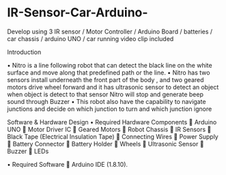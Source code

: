 # IR-Sensor-Car-Arduino-

Develop using 3 IR sensor / Motor Controller / Arduino Board / batteries / car chassis / arduino UNO / car running video clip included

Introduction

• Nitro is a line following robot that can detect the black line on the white surface and move along that predefined path or the line.
• Nitro has two sensors install underneath the front part of the body , and two geared motors drive wheel forward and it has ultrasonic sensor to detect an object when object is detect to that sensor Nitro will stop and generate beep sound through Buzzer
• This robot also have the capability to navigate junctions and decide on which junction to turn and which junction ignore

Software & Hardware Design
• Required Hardware Components
 Arduino UNO
 Motor Driver IC
 Geared Motors
 Robot Chassis
 IR Sensors
 Black Tape (Electrical Insulation Tape)
 Connecting Wires
 Power Supply
 Battery Connector
 Battery Holder
 Wheels
 Ultrasonic Sensor
 Buzzer
 LEDs

• Required Software
 Arduino IDE (1.8.10).
